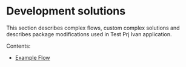 # Development solutions

This section describes complex flows, custom complex solutions and describes package modifications used in Test Prj Ivan application.  

Contents:
* [Example Flow](EXAMPLE.md)



